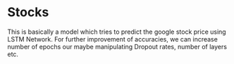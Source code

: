 # Stocks

This is basically a model which tries to predict the google stock price using LSTM Network.
For further improvement of accuracies, we can increase number of epochs our maybe manipulating Dropout rates, number of layers etc.

